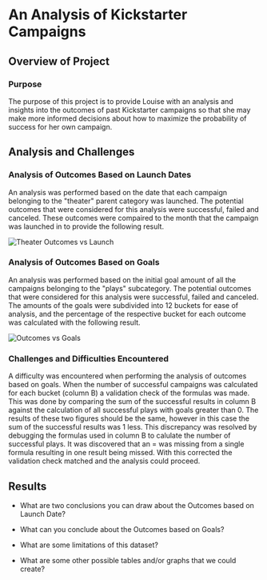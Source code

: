 # An Analysis of Kickstarter Campaigns

## Overview of Project

### Purpose

The purpose of this project is to provide Louise with an analysis and insights into the outcomes of past Kickstarter campaigns so that she may make more informed decisions about how to maximize the probability of success for her own campaign.

## Analysis and Challenges

### Analysis of Outcomes Based on Launch Dates

An analysis was performed based on the date that each campaign belonging to the "theater" parent category was launched. The potential outcomes that were considered for this analysis were successful, failed and canceled. These outcomes were compaired to the month that the campaign was launched in to provide the following result.

![Theater Outcomes vs Launch](/assets/images/Theater_Outcomes_vs_Launch.png)

### Analysis of Outcomes Based on Goals

An analysis was performed based on the initial goal amount of all the campaigns belonging to the "plays" subcategory. The potential outcomes that were considered for this analysis were successful, failed and canceled. The amounts of the goals were subdivided into 12 buckets for ease of analysis, and the percentage of the respective bucket for each outcome was calculated with the following result. 

![Outcomes vs Goals](/assets/images/Outcomes_vs_Goals.png) 

### Challenges and Difficulties Encountered

A difficulty was encountered when performing the analysis of outcomes based on goals. When the number of successful campaigns was calculated for each bucket (column B) a validation check of the formulas was made. This was done by comparing the sum of the successful results in column B against the calculation of all successful plays with goals greater than 0. The results of these two figures should be the same, however in this case the sum of the successful results was 1 less. This discrepancy was resolved by debugging the formulas used in column B to calulate the number of successful plays. It was discovered that an = was missing from a single formula resulting in one result being missed. With this corrected the validation check matched and the analysis could proceed.

## Results

- What are two conclusions you can draw about the Outcomes based on Launch Date?

- What can you conclude about the Outcomes based on Goals?

- What are some limitations of this dataset?

- What are some other possible tables and/or graphs that we could create?
